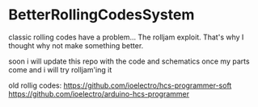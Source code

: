 # BetterRollingCodesSystem
classic rolling codes have a problem... The rolljam exploit. That's why I thought why not make something better.

soon i will update this repo with the code and schematics once my parts come and i will try rolljam'ing it



old rollig codes:
https://github.com/ioelectro/hcs-programmer-soft
https://github.com/ioelectro/arduino-hcs-programmer

